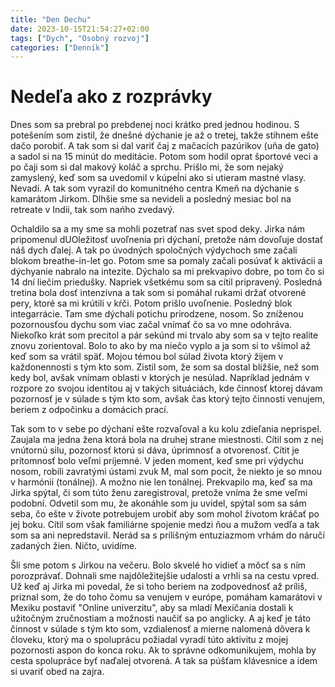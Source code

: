 ```yaml
---
title: "Den Dechu"
date: 2023-10-15T21:54:27+02:00
tags: ["Dych", "Osobný rozvoj"]
categories: ["Denník"]
---
```


# Nedeľa ako z rozprávky

Dnes som sa prebral po prebdenej noci krátko pred jednou hodinou. S potešením som zistil, že dnešné dýchanie je až o tretej, takže stihnem ešte dačo porobiť. A tak som si dal variť čaj z mačacích pazúrikov (uña de gato) a sadol si na 15 minút do meditácie. Potom som hodil oprat športové veci a po čaji som si dal makový koláč a sprchu. Prišlo mi, že som nejaký zamyslený, keď som sa uvedomil v kúpeĺni ako si utieram mastné vlasy. Nevadí. A tak som vyrazil do komunitného centra Kmeň na dýchanie s kamarátom Jirkom. Dlhšie sme sa nevideli a posledný mesiac bol na retreate v Indii, tak som nańho zvedavý.

Ochaldilo sa a my sme sa mohli pozetrať nas svet spod deky. Jirka nám pripomenul dUOležitosť uvoľnenia pri dýchaní, pretože nám dovoľuje dostať náš dych ďalej. A tak po úvodných spoločných výdychoch sme začali blokom breathe-in-let go. Potom sme sa pomaly začali posúvať k aktivácii a dýchyanie nabralo na intezite. Dýchalo sa mi prekvapivo dobre, po tom čo si 14 dní liečim priedušky. Napriek všetkému som sa cítil pripravený.
Posledná tretina bola dosť intenzívna a tak som si pomáhal rukami držať otvorené pery, ktoré sa mi krútili v kŕči. Potom prišlo uvoľnenie. Posledný blok integarrácie. Tam sme dýchali potichu prirodzene, nosom. So zníženou pozornousťou dychu som viac začal vnímať čo sa vo mne odohráva. Niekoľko krát som precitol a pár sekúnd mi trvalo aby som sa v tejto realite znovu zorientoval. Bolo to ako by ma niečo vyplo a ja som si to všimol až keď som sa vrátil späť.
Mojou témou bol súlad života ktorý žijem v každonennosti s tým kto som. Zistil som, že som sa dostal bližšie, než som kedy bol, avšak vnímam oblasti v ktorých je nesúlad. Napríklad jednám v rozpore zo svojou identitou aj v takých situáciách, kde činnosť ktorej dávam pozornosť je v súlade s tým kto som, avšak čas ktorý tejto činnosti venujem, beriem z odpočinku a domácich prací.

Tak som to v sebe po dýchaní ešte rozvaľoval a ku kolu zdieľania neprispel. Zaujala ma jedna žena ktorá bola na druhej strane miestnosti. Cítil som z nej vnútornú silu, pozornosť ktorú si dáva, úprimnosť a otvorenosť. Cítit je prítomnosť bolo veľmi príjemné. V jeden moment, keď sme pri výdychu nosom, robili zavratými ústami zvuk M, mal som pocit, že niekto je so mnou v harmónii (tonálnej). A možno nie len tonálnej. Prekvapilo ma, keď sa ma Jirka spýtal, či som túto ženu zaregistroval, pretože vníma že sme veľmi podobní. Odvetil som mu, že akonáhle som ju uvidel, spýtal som sa sám seba, čo ešte v živote potrebujem urobiť aby som mohol životom kráčať po jej boku. Cítil som však familiárne spojenie medzi ňou a mužom vedľa a tak som sa ani nepredstavil. Nerád sa s prílišným entuziazmom vrhám do náručí zadaných žien. Ničto, uvidíme. 

Šli sme potom s Jirkou na večeru. Bolo skvelé ho vidieť a môcť sa s ním porozprávať. Dohnali sme najdôležitejšie udalosti a vrhli sa na cestu vpred. Už keď aj Jirka mi povedal, že si toho beriem na zodpovednosť až príliš, priznal som, že do toho čomu sa venujem v európe, pomáham kamarátovi v Mexiku postaviť "Online univerzitu", aby sa mladí Mexičania dostali k užitočným zručnostiam a možnosti naučiť sa po anglicky. A aj keď je táto činnost v súlade s tým kto som, vzdialenosť a mierne nalomená dôvera k človeku, ktorý ma o spoluprácu požiadal vyradí túto aktivitu z mojej pozornosti aspon do konca roku. Ak to správne odkomunikujem, mohla by cesta spolupráce byť naďalej otvorená. A tak sa púšťam klávesnice a idem si uvariť obed na zajra.
